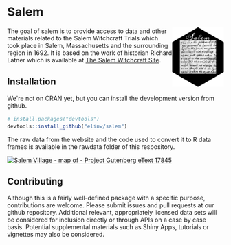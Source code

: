 
<!-- README.md is generated from README.Rmd. Please edit that file -->
Salem
=====

<!-- badges: start -->
<!-- badges: end -->
<img src='https://github.com/elinw/salem/blob/master/vignettes/images/salemhex.png'
align="right" height="139" /></a>

The goal of salem is to provide access to data and other materials related to the Salem Witchcraft Trials which took place in Salem, Massachusetts and the surrounding region in 1692. It is based on the work of historian Richard Latner which is available at [The Salem Witchcraft Site](https://www.tulane.edu/~salem/).

Installation
------------

We're not on CRAN yet, but you can install the development version from github.

``` r
# install.packages("devtools")
devtools::install_github("elinw/salem")
```

The raw data from the website and the code used to convert it to R data frames is available in the rawdata folder of this respository.

<a title="W.P. Upham, Public domain, via Wikimedia Commons" href="https://commons.wikimedia.org/wiki/File:Salem_Village_-_map_of_-_Project_Gutenberg_eText_17845.jpg"><img width="512" alt="Salem Village - map of - Project Gutenberg eText 17845" src="https://upload.wikimedia.org/wikipedia/commons/thumb/a/ae/Salem_Village_-_map_of_-_Project_Gutenberg_eText_17845.jpg/512px-Salem_Village_-_map_of_-_Project_Gutenberg_eText_17845.jpg"></a>

Contributing
------------

Although this is a fairly well-defined package with a specific purpose, contributions are welcome. Please submit issues and pull requests at our github repository. Additional relevant, appropriately licensed data sets will be considered for inclusion directly or through APIs on a case by case basis. Potential supplemental materials such as Shiny Apps, tutorials or vignettes may also be considered.

